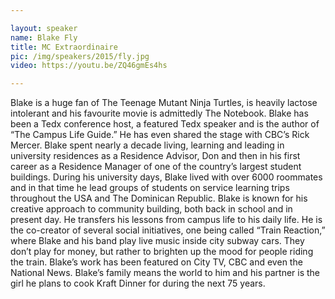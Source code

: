 ```yaml
---

layout: speaker
name: Blake Fly
title: MC Extraordinaire
pic: /img/speakers/2015/fly.jpg
video: https://youtu.be/ZQ46gmEs4hs

---
```


Blake is a huge fan of The Teenage Mutant Ninja Turtles, is heavily lactose intolerant and his favourite movie is admittedly The Notebook. Blake has been a Tedx conference host, a featured Tedx speaker and is the author of “The Campus Life Guide.” He has even shared the stage with CBC’s Rick Mercer. Blake spent nearly a decade living, learning and leading in university residences as a Residence Advisor, Don and then in his first career as a Residence Manager of one of the country’s largest student buildings. During his university days, Blake lived with over 6000 roommates and in that time he lead groups of students on service learning trips throughout the USA and The Dominican Republic. Blake is known for his creative approach to community building, both back in school and in present day. He transfers his lessons from campus life to his daily life. He is the co-creator of several social initiatives, one being called “Train Reaction,” where Blake and his band play live music inside city subway cars. They don’t play for money, but rather to brighten up the mood for people riding the train. Blake’s work has been featured on City TV, CBC and even the National News. Blake’s family means the world to him and his partner is the girl he plans to cook Kraft Dinner for during the next 75 years.
